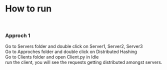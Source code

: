 <h1>How to run </h1>
</br>
<h3> Approch 1 </h3>
Go to Servers folder and double click on Server1, Server2, Server3</br>
Go to Approches folder and double click on Distributed Hashing</br>
Go to Clients folder and open Client.py in Idle</br>
run the client, you will see the requests getting distributed amongst servers.</br>
